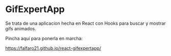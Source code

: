 # GifExpertApp

Se trata de una aplicacion hecha en React con Hooks para buscar y mostrar gifs animados.

Pincha aquí para ponerla en marcha:

https://falfaro21.github.io/react-gifexpertapp/